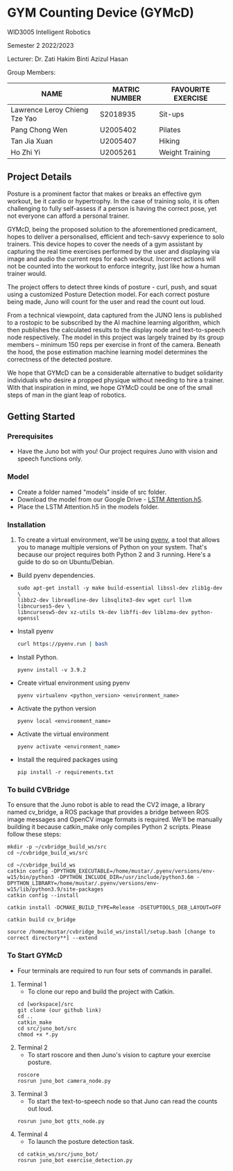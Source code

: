 
# GYM Counting Device (GYMcD)

WID3005 Intelligent Robotics

Semester 2 2022/2023

Lecturer: Dr. Zati Hakim Binti Azizul Hasan

Group Members: 

| NAME                           | MATRIC NUMBER  | FAVOURITE EXERCISE  |
|--------------------------------|----------------|---------------------|
| Lawrence Leroy Chieng Tze Yao  | S2018935       | Sit-ups             |
| Pang Chong Wen                 | U2005402       | Pilates             |
| Tan Jia Xuan                   | U2005407       | Hiking              |
| Ho Zhi Yi                      | U2005261       | Weight Training     |

## Project Details 

Posture is a prominent factor that makes or breaks an effective gym workout, be it cardio or hypertrophy. In the case of training solo, it is often challenging to fully self-assess if a person is having the correct pose, yet not everyone can afford a personal trainer.

GYMcD, being the proposed solution to the aforementioned predicament, hopes to deliver a personalised, efficient and tech-savvy experience to solo trainers. This device hopes to cover the needs of a gym assistant by capturing the real time exercises performed by the user and displaying via image and audio the current reps for each workout. Incorrect actions will not be counted into the workout to enforce integrity, just like how a human trainer would. 

The project offers to detect three kinds of posture - curl, push, and squat using a customized Posture Detection model. For each correct posture being made, Juno will count for the user and read the count out loud.

From a technical viewpoint, data captured from the JUNO lens is published to a rostopic to be subscribed by the AI machine learning algorithm, which then publishes the calculated results to the display node and text-to-speech node respectively. The model in this project was largely trained by its group members – minimum 150 reps per exercise in front of the camera. Beneath the hood, the pose estimation machine learning model determines the correctness of the detected posture.   

We hope that GYMcD can be a considerable alternative to budget solidarity individuals who desire a propped physique without needing to hire a trainer. With that inspiration in mind, we hope GYMcD could be one of the small steps of man in the giant leap of robotics.

## Getting Started

### Prerequisites
- Have the Juno bot with you! Our project requires Juno with vision and speech functions only.

### Model
- Create a folder named "models" inside of src folder.
- Download the model from our Google Drive - [LSTM Attention.h5](https://drive.google.com/file/d/1V4iLpShTlPDDALkrWmv_q0v3R33gB5kg/view?usp=sharing).
- Place the LSTM Attention.h5 in the models folder.

### Installation 

1. To create a virtual environment, we'll be using [pyenv](https://github.com/pyenv/pyenv), a tool that allows you to manage multiple versions of Python on your system. That's because our project requires both Python 2 and 3 running. Here's a guide to do so on Ubuntu/Debian.
- Build pyenv dependencies.
    ```shell
    sudo apt-get install -y make build-essential libssl-dev zlib1g-dev \
    libbz2-dev libreadline-dev libsqlite3-dev wget curl llvm libncurses5-dev \
    libncursesw5-dev xz-utils tk-dev libffi-dev liblzma-dev python-openssl
    ```
- Install pyenv
    ```bash
    curl https://pyenv.run | bash
    ```
- Install Python.
    ```shell
    pyenv install -v 3.9.2
    ```
- Create virtual environment using pyenv
    ```shell
    pyenv virtualenv <python_version> <environment_name>
    ```
- Activate the python version
    ```shell
    pyenv local <environment_name>
    ```
- Activate the virtual environment
    ```shell
    pyenv activate <environment_name>
    ```
- Install the required packages using 
    ```shell
    pip install -r requirements.txt
    ```

### To build CVBridge 
To ensure that the Juno robot is able to read the CV2 image, a library named cv_bridge, a ROS package that provides a bridge between ROS image messages and OpenCV image formats is required. We'll be manually building it because catkin_make only compiles Python 2 scripts. Please follow these steps: 
```shell
mkdir -p ~/cvbridge_build_ws/src
cd ~/cvbridge_build_ws/src

cd ~/cvbridge_build_ws
catkin config -DPYTHON_EXECUTABLE=/home/mustar/.pyenv/versions/env-w15/bin/python3 -DPYTHON_INCLUDE_DIR=/usr/include/python3.6m -DPYTHON_LIBRARY=/home/mustar/.pyenv/versions/env-w15/lib/python3.9/site-packages
catkin config --install

catkin install -DCMAKE_BUILD_TYPE=Release -DSETUPTOOLS_DEB_LAYOUT=OFF

catkin build cv_bridge

source /home/mustar/cvbridge_build_ws/install/setup.bash [change to correct directory**] --extend
```

### To Start GYMcD

- Four terminals are required to run four sets of commands in parallel. 

1. Terminal 1
    - To clone our repo and build the project with Catkin.
    ```shell
    cd [workspace]/src
    git clone (our github link)
    cd ..
    catkin_make
    cd src/juno_bot/src
    chmod +x *.py
    ```
2. Terminal 2
    - To start roscore and then Juno's vision to capture your exercise posture.
    ```shell
    roscore
    rosrun juno_bot camera_node.py 
    ```
3. Terminal 3
    - To start the text-to-speech node so that Juno can read the counts out loud.
    ```shell
    rosrun juno_bot gtts_node.py
    ```
4. Terminal 4
    - To launch the posture detection task.
    ```shell
    cd catkin_ws/src/juno_bot/
    rosrun juno_bot exercise_detection.py 
    ```
